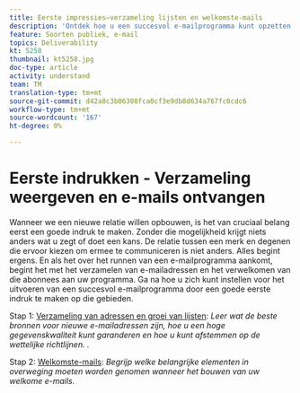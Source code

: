 ```yaml
---
title: Eerste impressies—verzameling lijsten en welkomste-mails
description: 'Ontdek hoe u een succesvol e-mailprogramma kunt opzetten door een goede eerste indruk te maken. '
feature: Soorten publiek, e-mail
topics: Deliverability
kt: 5258
thumbnail: kt5258.jpg
doc-type: article
activity: understand
team: TM
translation-type: tm+mt
source-git-commit: d42a8c3b06308fca0cf3e9db8d634a767fc0cdc6
workflow-type: tm+mt
source-wordcount: '167'
ht-degree: 0%

---
```



# Eerste indrukken - Verzameling weergeven en e-mails ontvangen

Wanneer we een nieuwe relatie willen opbouwen, is het van cruciaal belang eerst een goede indruk te maken. Zonder die mogelijkheid krijgt niets anders wat u zegt of doet een kans. De relatie tussen een merk en degenen die ervoor kiezen om ermee te communiceren is niet anders. Alles begint ergens. En als het over het runnen van een e-mailprogramma aankomt, begint het met het verzamelen van e-mailadressen en het verwelkomen van die abonnees aan uw programma. Ga na hoe u zich kunt instellen voor het uitvoeren van een succesvol e-mailprogramma door een goede eerste indruk te maken op die gebieden.

Stap 1:  [Verzameling van adressen en groei van lijsten](/help/first-impressions/address-collection-and-list-growth.md):
*Leer wat de beste bronnen voor nieuwe e-mailadressen zijn, hoe u een hoge gegevenskwaliteit kunt garanderen en hoe u kunt afstemmen op de wettelijke richtlijnen. .*

Stap 2:  [Welkomste-mails](/help/first-impressions/welcome-emails.md):
*Begrijp welke belangrijke elementen in overweging moeten worden genomen wanneer het bouwen van uw welkome e-mails.*
